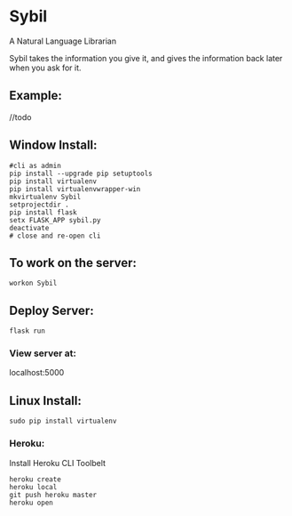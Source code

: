 # Sybil
A Natural Language Librarian

Sybil takes the information you give it, and gives the information back later when you ask for it.

## Example:

//todo


## Window Install:
```
#cli as admin
pip install --upgrade pip setuptools
pip install virtualenv
pip install virtualenvwrapper-win
mkvirtualenv Sybil
setprojectdir .
pip install flask
setx FLASK_APP sybil.py 
deactivate
# close and re-open cli
```

## To work on the server:
`workon Sybil`

## Deploy Server:
`flask run`

### View server at:
localhost:5000

## Linux Install:
```
sudo pip install virtualenv
```

### Heroku:
Install Heroku CLI Toolbelt
```
heroku create
heroku local
git push heroku master
heroku open
```